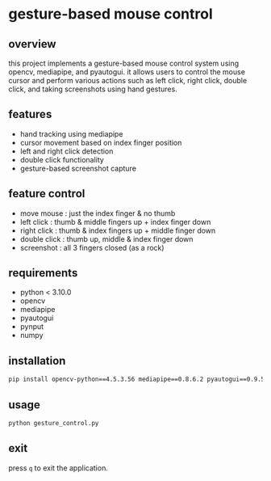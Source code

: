 # gesture-based mouse control

## overview
this project implements a gesture-based mouse control system using opencv, mediapipe, and pyautogui. 
it allows users to control the mouse cursor and perform various actions such as left click, right click, double click, and taking screenshots using hand gestures.

## features
- hand tracking using mediapipe
- cursor movement based on index finger position
- left and right click detection
- double click functionality
- gesture-based screenshot capture

## feature control
- move mouse : just the index finger & no thumb
- left click : thumb & middle fingers up + index finger down
- right click : thumb & index fingers up + middle finger down
- double click : thumb up, middle & index finger down
- screenshot : all 3 fingers closed (as a rock)

## requirements
- python < 3.10.0
- opencv
- mediapipe
- pyautogui
- pynput
- numpy

## installation
```sh
pip install opencv-python==4.5.3.56 mediapipe==0.8.6.2 pyautogui==0.9.53 pynput==1.7.3 numpy==1.21.0
```

## usage
```sh
python gesture_control.py
```
## exit
press `q` to exit the application.
